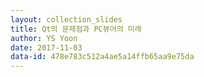 ```yaml
---
layout: collection_slides
title: Qt의 문제점과 PC뷰어의 미래
author: YS Yoon
date: 2017-11-03
data-id: 478e783c512a4ae5a14ffb65aa9e75da
---
```

